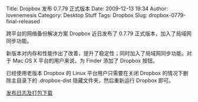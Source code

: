 Title: Dropbox 发布 0.7.79 正式版本
Date: 2009-12-13 19:34
Author: lovenemesis
Category: Desktop Stuff
Tags: Dropbox
Slug: dropbox-0779-final-released

跨平台的网络备份解决方案 Dropbox 近日发布了 0.7.79
正式版本，加入了局域网同步功能。

新版本对内存和性能作出了改善，提升了稳定性；同时加入了局域网同步功能。对于
Mac OS X 平台的用户来说，为 Finder 添加了 Dropbox 按钮。

已经使用老版本 Dropbox 的 Linux 平台用户只需要在关闭 Dropbox
的情况下删除主目录下的 .dropbox-dist 隐藏文件夹，然后重新运行 Dropbox
即可。

[发布日志及打包下载](http://forums.dropbox.com/topic.php?id=15519&replies=1)
